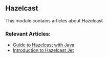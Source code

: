 ## Hazelcast

This module contains articles about Hazelcast

### Relevant Articles:
- [Guide to Hazelcast with Java](https://www.baeldung.com/java-hazelcast)
- [Introduction to Hazelcast Jet](https://www.baeldung.com/hazelcast-jet)
